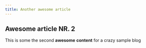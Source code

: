 ```yaml
---
title: Another awesome article
---
```


## Awesome article NR. 2

This is some the second **awesome** **content** for a crazy sample blog